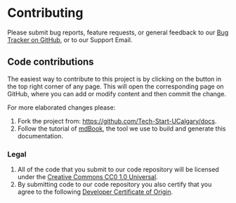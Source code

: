 # Contributing

Please submit bug reports,
feature requests,
or general feedback to our
[Bug Tracker on GitHub](https://github.com/Tech-Start-UCalgary/docs/issues),
or to our Support Email.

## Code contributions

The easiest way to contribute to this project
is by clicking on the button in the top right corner of any page.
This will open the corresponding page on GitHub,
where you can add or modify content
and then commit the change.

For more elaborated changes
please:

1. Fork the project from: <https://github.com/Tech-Start-UCalgary/docs>.
1. Follow the tutorial of [mdBook](https://rust-lang.github.io/mdBook/index.html),
   the tool we use to build and generate this documentation.

### Legal

1. All of the code that you submit to our code repository
   will be licensed under the
   [Creative Commons CC0 1.0 Universal](https://creativecommons.org/publicdomain/zero/1.0/).
1. By submitting code to our code repository you also certify
   that you agree to the following
   [Developer Certificate of Origin](https://developercertificate.org/).
